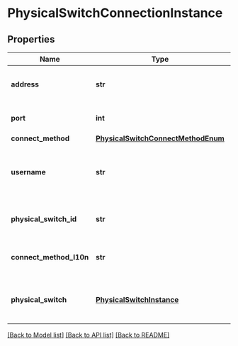 # PhysicalSwitchConnectionInstance

## Properties
Name | Type | Description | Notes
------------ | ------------- | ------------- | -------------
**address** | **str** | Physical switch address in IPv4 or IPv6 or DNS hostname format. | [optional] 
**port** | **int** | Port used for connection to switch. | [optional] 
**connect_method** | [**PhysicalSwitchConnectMethodEnum**](PhysicalSwitchConnectMethodEnum.md) |  | [optional] 
**username** | **str** | Username to connect a physical switch for SSH connection method. | [optional] 
**physical_switch_id** | **str** | Id of physical switch to which connection belongs. | [optional] 
**connect_method_l10n** | **str** | Localized message string corresponding to connect_method | [optional] 
**physical_switch** | [**PhysicalSwitchInstance**](PhysicalSwitchInstance.md) | This is the embeddable reference form of physical_switch_id attribute. | [optional] 

[[Back to Model list]](../README.md#documentation-for-models) [[Back to API list]](../README.md#documentation-for-api-endpoints) [[Back to README]](../README.md)


